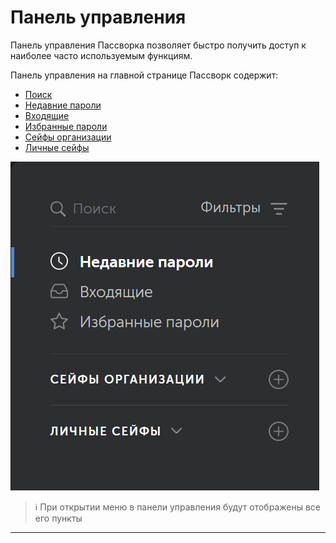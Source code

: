 # Панель управления

Панель управления Пассворка позволяет быстро получить доступ к наиболее часто используемым функциям.

Панель управления на главной странице Пассворк содержит:

- [Поиск][Search_Tool]
- [Недавние пароли][Recent_Passwords]
- [Входящие][Inbox]
- [Избранные пароли][Starred_Passwords]
- [Сейфы организации][Corporate_safe_list]
- [Личные сейфы][Personal_safe_list]

![Панель управления][Control_Panel_PNG]
> ℹ️ При открытии меню в панели управления будут отображены все его пункты

___

[Search_Tool]: Tasks\Passwork\Search_Tool.md
[Recent_Passwords]: Tasks\Passwork\Recent_Passwords.md
[Inbox]: Tasks\Passwork\Inbox.md
[Starred_Passwords]: Tasks\Passwork\Starred_Passwords.md
[Corporate_safe_list]: Tasks\Passwork\Corporate_safe_list.md
[Personal_safe_list]: Tasks\Passwork\Personal_safe_list.md
[Control_Panel_PNG]:Tasks\Passwork\Pictures\Control_Panel.png
